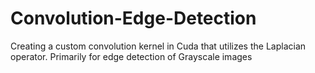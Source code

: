 # Convolution-Edge-Detection
Creating a custom convolution kernel in Cuda that utilizes the Laplacian operator. Primarily for edge detection of Grayscale images
